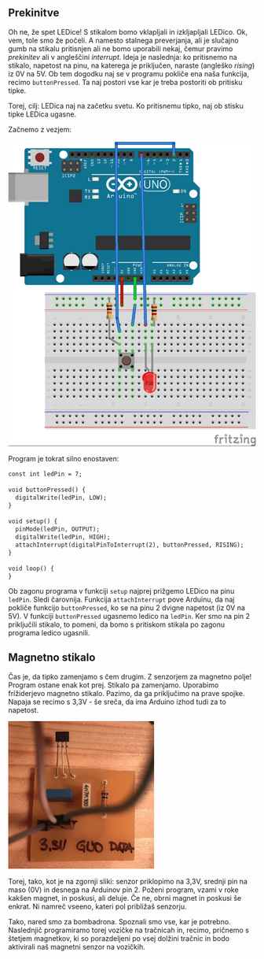 ## Prekinitve

Oh ne, že spet LEDice! S stikalom bomo vklapljali in izkljapljali LEDico. Ok, vem, tole smo že počeli. A namesto stalnega preverjanja, ali je slučajno gumb na stikalu pritisnjen ali ne bomo uporabili nekaj, čemur pravimo *prekinitev* ali v angleščini *interrupt*. Ideja je naslednja: ko pritisnemo na stikalo, napetost na pinu, na katerega je priključen, naraste (angleško *rising*) iz 0V na 5V. Ob tem dogodku naj se v programu pokliče ena naša funkcija, recimo `buttonPressed`. Ta naj postori vse kar je treba postoriti ob pritisku tipke.

Torej, cilj: LEDica naj na začetku svetu. Ko pritisnemu tipko, naj ob stisku tipke LEDica ugasne.

Začnemo z vezjem:

![LEDica in tipka](images/ledica-tipka-interrupt.jpg)

Program je tokrat silno enostaven:

    const int ledPin = 7;

    void buttonPressed() {
      digitalWrite(ledPin, LOW);
    }

    void setup() {
      pinMode(ledPin, OUTPUT);
      digitalWrite(ledPin, HIGH);
      attachInterrupt(digitalPinToInterrupt(2), buttonPressed, RISING);
    }
     
    void loop() {
    }

Ob zagonu programa v funkciji `setup` najprej prižgemo LEDico na pinu `ledPin`. Sledi čarovnija. Funkcija `attachInterrupt` pove Arduinu, da naj pokliče funkcijo `buttonPressed`, ko se na pinu 2 dvigne napetost (iz 0V na 5V). V funkciji `buttonPressed` ugasnemo ledico na `ledPin`. Ker smo na pin 2 priključili stikalo, to pomeni, da bomo s pritiskom stikala po zagonu programa ledico ugasnili.

## Magnetno stikalo

Čas je, da tipko zamenjamo s čem drugim. Z senzorjem za magnetno polje! Program ostane enak kot prej. Stikalo pa zamenjamo. Uporabimo frižiderjevo magnetno stikalo. Pazimo, da ga priključimo na prave spojke. Napaja se recimo s 3,3V - še sreča, da ima Arduino izhod tudi za to napetost.

![Magnetni senzor](images/magnetni-senzor.jpg)

Torej, tako, kot je na zgornji sliki: senzor priklopimo na 3,3V, srednji pin na maso (0V) in desnega na Arduinov pin 2. Poženi program, vzami v roke kakšen magnet, in poskusi, ali deluje. Če ne, obrni magnet in poskusi še enkrat. Ni namreč vseeno, kateri pol približaš senzorju.

Tako, nared smo za bombadrona. Spoznali smo vse, kar je potrebno. Naslednjič programiramo torej vozičke na tračnicah in, recimo, pričnemo s štetjem magnetkov, ki so porazdeljeni po vsej dolžini tračnic in bodo aktivirali naš magnetni senzor na vozičkih.
